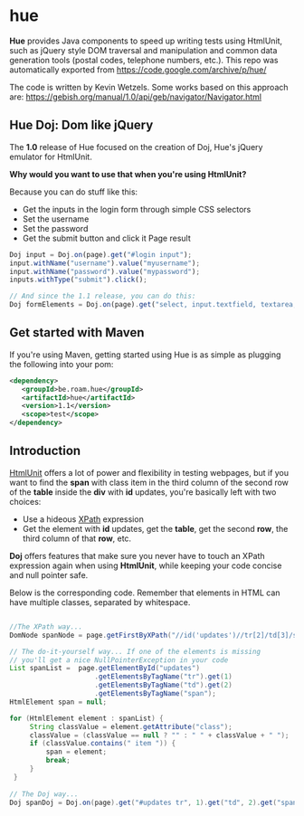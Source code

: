 # hue
**Hue** provides Java components to speed up writing tests using HtmlUnit, such as jQuery style DOM traversal and manipulation and common data generation tools (postal codes, telephone numbers, etc.).
This repo was automatically exported from https://code.google.com/archive/p/hue/

 The code is written by Kevin Wetzels. Some works based on this approach are: https://gebish.org/manual/1.0/api/geb/navigator/Navigator.html

## Hue Doj: Dom like jQuery
The **1.0** release of Hue focused on the creation of Doj, Hue's jQuery emulator for HtmlUnit.

**Why would you want to use that when you're using HtmlUnit?**

Because you can do stuff like this:

* Get the inputs in the login form through simple CSS selectors
* Set the username 
* Set the password
* Get the submit button and click it Page result

```javascript
Doj input = Doj.on(page).get("#login input");
input.withName("username").value("myusername");
input.withName("password").value("mypassword");
inputs.withType("submit").click(); 

// And since the 1.1 release, you can do this: 
Doj formElements = Doj.on(page).get("select, input.textfield, textarea, button#save-button"); 
```

## Get started with Maven
If you're using Maven, getting started using Hue is as simple as plugging the following into your pom:

```xml
<dependency> 
   <groupId>be.roam.hue</groupId>
   <artifactId>hue</artifactId> 
   <version>1.1</version> 
   <scope>test</scope> 
</dependency>
```

## Introduction

[HtmlUnit](http://htmlunit.sourceforge.net/) offers a lot of power and flexibility in testing webpages, but if you want to find the **span** with class item in the third column of the second row of the **table** inside the **div** with **id** updates, you're basically left with two choices: 

* Use a hideous [XPath](https://en.wikipedia.org/wiki/XPath) expression
* Get the element with **id** updates, get the **table**, get the second **row**, the third column of that **row**, etc.

**Doj** offers features that make sure you never have to touch an XPath expression again when using **HtmlUnit**, while keeping your code concise and null pointer safe.

Below is the corresponding code. Remember that elements in HTML can have multiple classes, separated by whitespace.

```java 

//The XPath way... 
DomNode spanNode = page.getFirstByXPath("//id('updates')//tr[2]/td[3]/span[contains(concat(' ', @class, ' '),concat(' ', 'item', ' '))]");

// The do-it-yourself way... If one of the elements is missing 
// you'll get a nice NullPointerException in your code 
List spanList =  page.getElementById("updates")
                     .getElementsByTagName("tr").get(1)
                     .getElementsByTagName("td").get(2)
                     .getElementsByTagName("span"); 
HtmlElement span = null; 

for (HtmlElement element : spanList) { 
     String classValue = element.getAttribute("class"); 
     classValue = (classValue == null ? "" : " " + classValue + " "); 
     if (classValue.contains(" item ")) { 
         span = element; 
         break; 
     } 
 }
     
// The Doj way... 
Doj spanDoj = Doj.on(page).get("#updates tr", 1).get("td", 2).get("span.item"); 
```
